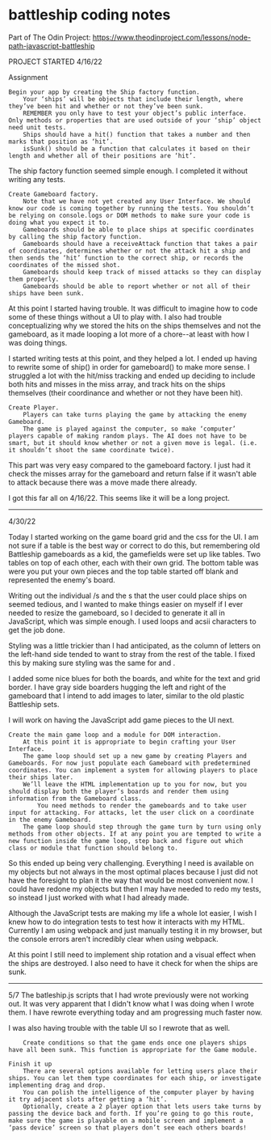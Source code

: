 # battleship coding notes

Part of The Odin Project: https://www.theodinproject.com/lessons/node-path-javascript-battleship

PROJECT STARTED 4/16/22

Assignment

    Begin your app by creating the Ship factory function.
        Your ‘ships’ will be objects that include their length, where they’ve been hit and whether or not they’ve been sunk.
        REMEMBER you only have to test your object’s public interface. Only methods or properties that are used outside of your ‘ship’ object need unit tests.
        Ships should have a hit() function that takes a number and then marks that position as ‘hit’.
        isSunk() should be a function that calculates it based on their length and whether all of their positions are ‘hit’.

The ship factory function seemed simple enough.  I completed it without writing any tests.


    Create Gameboard factory.
        Note that we have not yet created any User Interface. We should know our code is coming together by running the tests. You shouldn’t be relying on console.logs or DOM methods to make sure your code is doing what you expect it to.
        Gameboards should be able to place ships at specific coordinates by calling the ship factory function.
        Gameboards should have a receiveAttack function that takes a pair of coordinates, determines whether or not the attack hit a ship and then sends the ‘hit’ function to the correct ship, or records the coordinates of the missed shot.
        Gameboards should keep track of missed attacks so they can display them properly.
        Gameboards should be able to report whether or not all of their ships have been sunk.

At this point I started having trouble.  It was difficult to imagine how to code some of these things without a UI to play with.  I also had trouble conceptualizing why we stored the hits on the ships themselves and not the gameboard, as it made looping a lot more of a chore--at least with how I was doing things. 

I started writing tests at this point, and they helped a lot.  I ended up having to rewrite some of ship() in order for gameboard() to make more sense.  I struggled a lot with the hit/miss tracking and ended up deciding to include both hits and misses in the miss array, and track hits on the ships themselves (their coordinance and whether or not they have been hit).


    Create Player.
        Players can take turns playing the game by attacking the enemy Gameboard.
        The game is played against the computer, so make ‘computer’ players capable of making random plays. The AI does not have to be smart, but it should know whether or not a given move is legal. (i.e. it shouldn’t shoot the same coordinate twice).

This part was very easy compared to the gameboard factory. I just had it check the misses array for the gameboard and return false if it wasn't able to attack because there was a move made there already.

I got this far all on 4/16/22.  This seems like it will be a long project.

---

4/30/22

Today I started working on the game board grid and the css for the UI.  I am not sure if a table is the best way or correct to do this, but remembering old Battleship gameboards as a kid, the gamefields were set up like tables.  Two tables on top of each other, each with their own grid.  The bottom table was were you put your own pieces and the top table started off blank and represented the enemy's board.

Writing out the individual <tr>/<th>s and the <td>s that the user could place ships on seemed tedious, and I wanted to make things easier on myself if I ever needed to resize the gameboard, so I decided to generate it all in JavaScript, which was simple enough.  I used loops and acsii characters to get the job done. 

Styling was a little trickier than I had anticipated, as the column of letters on the left-hand side tended to want to stray from the rest of the table.  I fixed this by making sure styling was the same for <th> and <td>.

I added some nice blues for both the boards, and white for the text and <td> grid border. I have gray side boarders hugging the left and right of the gameboard that I intend to add images to later, similar to the old plastic Battleship sets. 

I will work on having the JavaScript add game pieces to the UI next.

    Create the main game loop and a module for DOM interaction.
        At this point it is appropriate to begin crafting your User Interface.
        The game loop should set up a new game by creating Players and Gameboards. For now just populate each Gameboard with predetermined coordinates. You can implement a system for allowing players to place their ships later.
        We’ll leave the HTML implementation up to you for now, but you should display both the player’s boards and render them using information from the Gameboard class.
            You need methods to render the gameboards and to take user input for attacking. For attacks, let the user click on a coordinate in the enemy Gameboard.
        The game loop should step through the game turn by turn using only methods from other objects. If at any point you are tempted to write a new function inside the game loop, step back and figure out which class or module that function should belong to.

So this ended up being very challenging.  Everything I need is available on my objects but not always in the most optimal places because I just did not have the foresight to plan it the way that would be most convenient now.  I could have redone my objects but then I may have needed to redo my tests, so instead I just worked with what I had already made. 

Although the JavaScript tests are making my life a whole lot easier, I wish I knew how to do integration tests to test how it interacts with my HTML.  Currently I am using webpack and just manually testing it in my browser, but the console errors aren't incredibly clear when using webpack.

At this point I still need to implement ship rotation and a visual effect when the ships are destroyed. I also need to have it check for when the ships are sunk.

---

5/7
The batleship.js scripts that I had wrote previously were not working out.  It was very apparent that I didn't know what I was doing when I wrote them.  I have rewrote everything today and am progressing much faster now.  

I was also having trouble with the table UI so I rewrote that as well. 

        Create conditions so that the game ends once one players ships have all been sunk. This function is appropriate for the Game module.
    
    Finish it up
        There are several options available for letting users place their ships. You can let them type coordinates for each ship, or investigate implementing drag and drop.
        You can polish the intelligence of the computer player by having it try adjacent slots after getting a ‘hit’.
        Optionally, create a 2 player option that lets users take turns by passing the device back and forth. If you’re going to go this route, make sure the game is playable on a mobile screen and implement a ‘pass device’ screen so that players don’t see each others boards!

